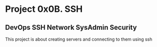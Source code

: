 # Project 0x0B. SSH
## DevOps SSH Network SysAdmin Security
This project is about creating servers and connecting to them using ssh
